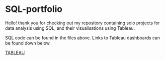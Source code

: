 # SQL-portfolio
Hello! thank you for checking out my repository containing solo projects for data analysis using SQL, and their visualisations using Tableau.

SQL code can be found in the files above. Links to Tableau dashboards can be found down below.

[TABLEAU](https://public.tableau.com/views/BankCampaignDashboard_17461157951580/Dashboard?:language=nl-NL&publish=yes&:sid=&:redirect=auth&:display_count=n&:origin=viz_share_link)
